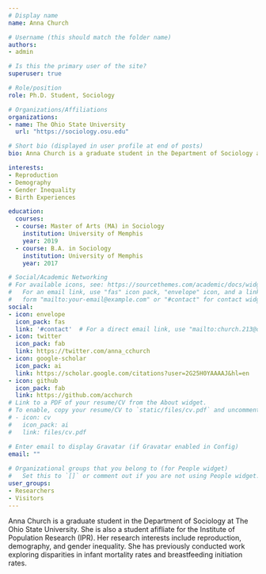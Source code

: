 ```yaml
---
# Display name
name: Anna Church

# Username (this should match the folder name)
authors:
- admin

# Is this the primary user of the site?
superuser: true

# Role/position
role: Ph.D. Student, Sociology

# Organizations/Affiliations
organizations:
- name: The Ohio State University
  url: "https://sociology.osu.edu"

# Short bio (displayed in user profile at end of posts)
bio: Anna Church is a graduate student in the Department of Sociology at The Ohio State University. She is also a graduate afifliate for the Institute of Population Research (IPR). Her research interests include reproduction, demography, and gender inequality. She has previously conducted work exploring disparities in infant mortality rates and breastfeeding initiation rates. 

interests:
- Reproduction
- Demography
- Gender Inequality
- Birth Experiences 

education:
  courses:
  - course: Master of Arts (MA) in Sociology
    institution: University of Memphis
    year: 2019
  - course: B.A. in Sociology
    institution: University of Memphis
    year: 2017

# Social/Academic Networking
# For available icons, see: https://sourcethemes.com/academic/docs/widgets/#icons
#   For an email link, use "fas" icon pack, "envelope" icon, and a link in the
#   form "mailto:your-email@example.com" or "#contact" for contact widget.
social:
- icon: envelope
  icon_pack: fas
  link: '#contact'  # For a direct email link, use "mailto:church.213@osu.edu".
- icon: twitter
  icon_pack: fab
  link: https://twitter.com/anna_cchurch
- icon: google-scholar
  icon_pack: ai
  link: https://scholar.google.com/citations?user=2G25H0YAAAAJ&hl=en
- icon: github
  icon_pack: fab
  link: https://github.com/acchurch
# Link to a PDF of your resume/CV from the About widget.
# To enable, copy your resume/CV to `static/files/cv.pdf` and uncomment the lines below.  
# - icon: cv
#   icon_pack: ai
#   link: files/cv.pdf

# Enter email to display Gravatar (if Gravatar enabled in Config)
email: ""
  
# Organizational groups that you belong to (for People widget)
#   Set this to `[]` or comment out if you are not using People widget.  
user_groups:
- Researchers
- Visitors
---
```


Anna Church is a graduate student in the Department of Sociology at The Ohio State 
University. She is also a student afifliate for the Institute of Population Research 
(IPR). Her research interests include reproduction, demography, and gender 
inequality. She has previously conducted work exploring disparities in infant 
mortality rates and breastfeeding initiation rates. 



